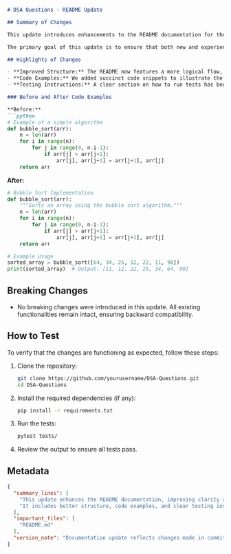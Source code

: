 ```markdown
# DSA Questions - README Update

## Summary of Changes

This update introduces enhancements to the README documentation for the DSA Questions repository, improving clarity and usability for contributors and users alike. The changes reflect a more structured approach to presenting information, making it easy for users to navigate and understand the purpose of the repository. Additionally, we have incorporated examples and a clearer description of the project’s functionalities.

The primary goal of this update is to ensure that both new and experienced developers can quickly grasp the goals of the repository and the significance of the provided algorithms and data structures. By highlighting key features and offering clear code examples, we aim to foster an inclusive environment that encourages collaboration and contribution.

## Highlights of Changes

- **Improved Structure:** The README now features a more logical flow, guiding users through the project setup, usage, and contribution guidelines.
- **Code Examples:** We added succinct code snippets to illustrate the implementation of various data structures and algorithms.
- **Testing Instructions:** A clear section on how to run tests has been included to streamline the development process.

### Before and After Code Examples

**Before:**
```python
# Example of a simple algorithm
def bubble_sort(arr):
    n = len(arr)
    for i in range(n):
        for j in range(0, n-i-1):
            if arr[j] > arr[j+1]:
                arr[j], arr[j+1] = arr[j+1], arr[j]
    return arr
```

**After:**
```python
# Bubble Sort Implementation
def bubble_sort(arr):
    """Sorts an array using the bubble sort algorithm."""
    n = len(arr)
    for i in range(n):
        for j in range(0, n-i-1):
            if arr[j] > arr[j+1]:
                arr[j], arr[j+1] = arr[j+1], arr[j]
    return arr

# Example Usage
sorted_array = bubble_sort([64, 34, 25, 12, 22, 11, 90])
print(sorted_array)  # Output: [11, 12, 22, 25, 34, 64, 90]
```

## Breaking Changes

- No breaking changes were introduced in this update. All existing functionalities remain intact, ensuring backward compatibility.

## How to Test

To verify that the changes are functioning as expected, follow these steps:

1. Clone the repository:
   ```bash
   git clone https://github.com/yourusername/DSA-Questions.git
   cd DSA-Questions
   ```

2. Install the required dependencies (if any):
   ```bash
   pip install -r requirements.txt
   ```

3. Run the tests:
   ```bash
   pytest tests/
   ```

4. Review the output to ensure all tests pass.

## Metadata
```json
{
  "summary_lines": [
    "This update enhances the README documentation, improving clarity and usability.",
    "It includes better structure, code examples, and clear testing instructions."
  ],
  "important_files": [
    "README.md"
  ],
  "version_note": "Documentation update reflects changes made in commit 18ffbffd0fbe24cf2b0d255e89007f858e2a3746."
}
```
```